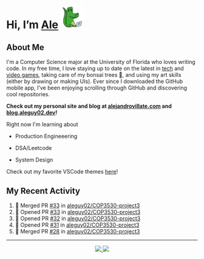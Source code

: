 <!---
Credit to @wei and @AlexanderWangY for inspiration
--->

<p>
  <h1>
    Hi, I’m <a href="https://github.com/aleguy02">Ale</a>
    <img src="public/images/gator.png" width="60">
  </h1>
<p/>

<h2>About Me</h2>

I'm a Computer Science major at the University of Florida who loves writing code.
In my free time, I love staying up to date on the latest in <a href="https://techcrunch.com/" target="_blank">tech</a> 
and <a href="https://www.youtube.com/c/SkillUp" target="_blank">video games</a>, 
taking care of my bonsai trees 🌱, 
and using my art skills (either by drawing or making UIs).
Ever since I downloaded the GitHub mobile app, I’ve been enjoying scrolling through GitHub and discovering cool repositories.

**Check out my personal site and blog at [alejandrovillate.com](https://alejandrovillate.com) and [blog.aleguy02.dev](https://blog.aleguy02.dev)!**


Right now I'm learning about
- Production Engineeering
- DSA/Leetcode
- System Design

  <!--- TODO: add button to follow profile here --->

Check out my favorite VSCode themes <a href="https://github.com/aleguy02/aleguy02/tree/main/config-files/VS%20Code/themes">here</a>!

<h2>My Recent Activity</h2>

<!--START_SECTION:activity-->
1. 🎉 Merged PR [#33](https://github.com/aleguy02/COP3530-project3/pull/33) in [aleguy02/COP3530-project3](https://github.com/aleguy02/COP3530-project3)
2. 💪 Opened PR [#33](https://github.com/aleguy02/COP3530-project3/pull/33) in [aleguy02/COP3530-project3](https://github.com/aleguy02/COP3530-project3)
3. 💪 Opened PR [#32](https://github.com/aleguy02/COP3530-project3/pull/32) in [aleguy02/COP3530-project3](https://github.com/aleguy02/COP3530-project3)
4. 💪 Opened PR [#31](https://github.com/aleguy02/COP3530-project3/pull/31) in [aleguy02/COP3530-project3](https://github.com/aleguy02/COP3530-project3)
5. 🎉 Merged PR [#28](https://github.com/aleguy02/COP3530-project3/pull/28) in [aleguy02/COP3530-project3](https://github.com/aleguy02/COP3530-project3)
<!--END_SECTION:activity-->


-----
<p align="center">
  <a href="https://github.com/aleguy02">
    <img src="https://img.shields.io/badge/github-@aleguy02-211F1F?logo=github&logoColor=white&style=flat-square" />
  </a>
  <a href="https://www.linkedin.com/in/alejandrovillate1/">
    <img src="https://img.shields.io/badge/linkedin-Alejandro_Villate-0072B1?logo=linkedin&style=flat-square" />
  </a>
</p>
